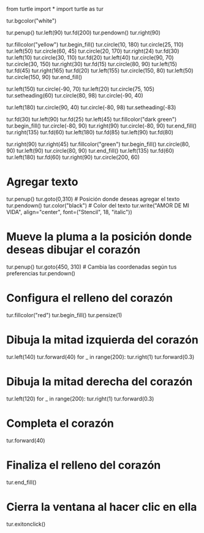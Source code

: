 from turtle import *
import turtle as tur

tur.bgcolor("white")

tur.penup()
tur.left(90)
tur.fd(200)
tur.pendown()
tur.right(90)

tur.fillcolor("yellow")
tur.begin_fill()
tur.circle(10, 180)
tur.circle(25, 110)
tur.left(50)
tur.circle(60, 45)
tur.circle(20, 170)
tur.right(24)
tur.fd(30)
tur.left(10)
tur.circle(30, 110)
tur.fd(20)
tur.left(40)
tur.circle(90, 70)
tur.circle(30, 150)
tur.right(30)
tur.fd(15)
tur.circle(80, 90)
tur.left(15)
tur.fd(45)
tur.right(165)
tur.fd(20)
tur.left(155)
tur.circle(150, 80)
tur.left(50)
tur.circle(150, 90)
tur.end_fill()

tur.left(150)
tur.circle(-90, 70)
tur.left(20)
tur.circle(75, 105)
tur.setheading(60)
tur.circle(80, 98)
tur.circle(-90, 40)

tur.left(180)
tur.circle(90, 40)
tur.circle(-80, 98)
tur.setheading(-83)

tur.fd(30)
tur.left(90)
tur.fd(25)
tur.left(45)
tur.fillcolor("dark green")
tur.begin_fill()
tur.circle(-80, 90)
tur.right(90)
tur.circle(-80, 90)
tur.end_fill()
tur.right(135)
tur.fd(60)
tur.left(180)
tur.fd(85)
tur.left(90)
tur.fd(80)

tur.right(90)
tur.right(45)
tur.fillcolor("green")
tur.begin_fill()
tur.circle(80, 90)
tur.left(90)
tur.circle(80, 90)
tur.end_fill()
tur.left(135)
tur.fd(60)
tur.left(180)
tur.fd(60)
tur.right(90)
tur.circle(200, 60)


# Agregar texto
tur.penup()
tur.goto(0,310)  # Posición donde deseas agregar el texto
tur.pendown()
tur.color("black")  # Color del texto
tur.write("AMOR DE MI VIDA", align="center", font=("Stencil", 18, "italic"))


# Mueve la pluma a la posición donde deseas dibujar el corazón
tur.penup()
tur.goto(450, 310)  # Cambia las coordenadas según tus preferencias
tur.pendown()

# Configura el relleno del corazón
tur.fillcolor("red")
tur.begin_fill()
tur.pensize(1)

# Dibuja la mitad izquierda del corazón
tur.left(140)
tur.forward(40)
for _ in range(200):
    tur.right(1)
    tur.forward(0.3)

# Dibuja la mitad derecha del corazón
tur.left(120)
for _ in range(200):
    tur.right(1)
    tur.forward(0.3)

# Completa el corazón
tur.forward(40)

# Finaliza el relleno del corazón
tur.end_fill()

# Cierra la ventana al hacer clic en ella
tur.exitonclick()
